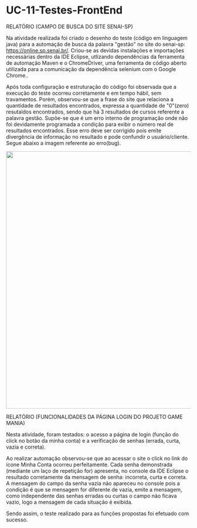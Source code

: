 # UC-11-Testes-FrontEnd

RELATÓRIO
(CAMPO DE BUSCA DO SITE SENAI-SP)

Na atividade realizada foi criado o desenho do teste (código em linguagem java) para a automação de busca da palavra "gestão" no site do senai-sp: https://online.sp.senai.br/.
Criou-se as devidas instalações e importações necessárias dentro da IDE Eclipse, utlizando dependências da ferramenta de automação Maven e o ChromeDriver, uma ferramenta
de código aberto utilizada para a comunicação da dependência selenium com o Google Chrome..

Após toda configuração e estruturação do código foi observada que a execução do teste ocorreu corretamente e em tempo hábil, sem travamentos. Porém, observou-se que
a frase do site que relaciona a quantidade de resultados encontrados, expressa a quantidade de "0"(zero) resutaldos encontrados, sendo que há 3 resultados de cursos
referente a palavra gestão. Supõe-se que é um erro interno de programação onde não foi devidamente programada a condição para exibir o número real de resultados encontrados.
Esse erro deve ser corrigido pois emite divergência de informação no resultado e pode confundir o usuário/cliente. Segue abaixo a imagem referente ao erro(bug).


<div align="center">
<img src="https://user-images.githubusercontent.com/88734340/147393719-f06e26f6-2e55-4f1d-bfb4-fea946528e01.png" width="700px" />
</div>

RELATÓRIO
(FUNCIONALIDADES DA PÁGINA LOGIN DO PROJETO GAME MANIA)

Nesta atividade, foram testados: o acesso a página de login (função do click no botão da minha conta) e a verificação de senhas (errada, curta, vazia e correta).

Ao realizar automação observou-se que ao acessar o site o click no link do ícone Minha Conta ocorreu perfeitamente.
Cada senha demonstrada (mediante um laço de repetição for) apresenta, no console da IDE Eclipse o resultado corretamente da mensagem de senha: incorreta, curta e correta. A mensagem do campo da senha vazia não apareceu no console pois a condição é que se mensagem for diferente de vazia, emite a mensagem, como independente das senhas erradas ou curtas o campo não ficava vazio, logo a mensagem de cada situação é exibida.

Sendo assim, o teste realizado para as funções propostas foi efetuado com sucesso.
